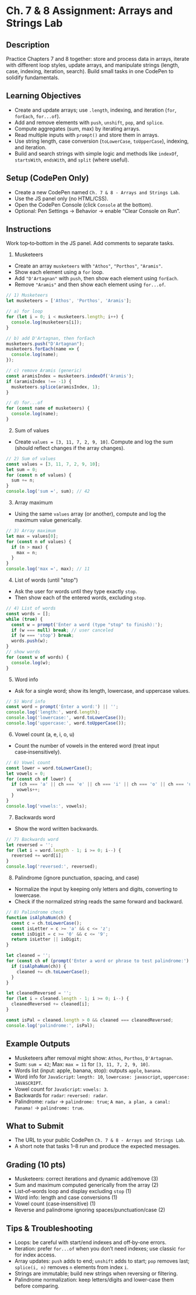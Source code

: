 # Ch. 7 & 8 Assignment: Arrays and Strings Lab

## Description

Practice Chapters 7 and 8 together: store and process data in arrays, iterate with different loop styles, update arrays, and manipulate strings (length, case, indexing, iteration, search). Build small tasks in one CodePen to solidify fundamentals.

## Learning Objectives

- Create and update arrays; use `.length`, indexing, and iteration (`for`, `forEach`, `for...of`).
- Add and remove elements with `push`, `unshift`, `pop`, and `splice`.
- Compute aggregates (sum, max) by iterating arrays.
- Read multiple inputs with `prompt()` and store them in arrays.
- Use string length, case conversion (`toLowerCase`, `toUpperCase`), indexing, and iteration.
- Build and search strings with simple logic and methods like `indexOf`, `startsWith`, `endsWith`, and `split` (where useful).

## Setup (CodePen Only)

- Create a new CodePen named `Ch. 7 & 8 - Arrays and Strings Lab`.
- Use the JS panel only (no HTML/CSS).
- Open the CodePen Console (click `Console` at the bottom).
- Optional: Pen Settings → Behavior → enable “Clear Console on Run”.

## Instructions

Work top‑to‑bottom in the JS panel. Add comments to separate tasks.

1) Musketeers
- Create an array `musketeers` with `"Athos"`, `"Porthos"`, `"Aramis"`.
- Show each element using a `for` loop.
- Add `"D'Artagnan"` with `push`, then show each element using `forEach`.
- Remove `"Aramis"` and then show each element using `for...of`.

```js
// 1) Musketeers
let musketeers = ['Athos', 'Porthos', 'Aramis'];

// a) for loop
for (let i = 0; i < musketeers.length; i++) {
  console.log(musketeers[i]);
}

// b) add D'Artagnan, then forEach
musketeers.push("D'Artagnan");
musketeers.forEach(name => {
  console.log(name);
});

// c) remove Aramis (generic)
const aramisIndex = musketeers.indexOf('Aramis');
if (aramisIndex !== -1) {
  musketeers.splice(aramisIndex, 1);
}

// d) for...of
for (const name of musketeers) {
  console.log(name);
}
```

2) Sum of values
- Create `values = [3, 11, 7, 2, 9, 10]`. Compute and log the sum (should reflect changes if the array changes).

```js
// 2) Sum of values
const values = [3, 11, 7, 2, 9, 10];
let sum = 0;
for (const n of values) {
  sum += n;
}
console.log('sum =', sum); // 42
```

3) Array maximum
- Using the same `values` array (or another), compute and log the maximum value generically.

```js
// 3) Array maximum
let max = values[0];
for (const n of values) {
  if (n > max) {
    max = n;
  }
}
console.log('max =', max); // 11
```

4) List of words (until "stop")
- Ask the user for words until they type exactly `stop`.
- Then show each of the entered words, excluding `stop`.

```js
// 4) List of words
const words = [];
while (true) {
  const w = prompt('Enter a word (type "stop" to finish):');
  if (w === null) break; // user canceled
  if (w === 'stop') break;
  words.push(w);
}
// show words
for (const w of words) {
  console.log(w);
}
```

5) Word info
- Ask for a single word; show its length, lowercase, and uppercase values.

```js
// 5) Word info
const word = prompt('Enter a word:') || '';
console.log('length:', word.length);
console.log('lowercase:', word.toLowerCase());
console.log('uppercase:', word.toUpperCase());
```

6) Vowel count (a, e, i, o, u)
- Count the number of vowels in the entered word (treat input case‑insensitively).

```js
// 6) Vowel count
const lower = word.toLowerCase();
let vowels = 0;
for (const ch of lower) {
  if (ch === 'a' || ch === 'e' || ch === 'i' || ch === 'o' || ch === 'u') {
    vowels++;
  }
}
console.log('vowels:', vowels);
```

7) Backwards word
- Show the word written backwards.

```js
// 7) Backwards word
let reversed = '';
for (let i = word.length - 1; i >= 0; i--) {
  reversed += word[i];
}
console.log('reversed:', reversed);
```

8) Palindrome (ignore punctuation, spacing, and case)
- Normalize the input by keeping only letters and digits, converting to lowercase.
- Check if the normalized string reads the same forward and backward.

```js
// 8) Palindrome check
function isAlphaNum(ch) {
  const c = ch.toLowerCase();
  const isLetter = c >= 'a' && c <= 'z';
  const isDigit = c >= '0' && c <= '9';
  return isLetter || isDigit;
}

let cleaned = '';
for (const ch of (prompt('Enter a word or phrase to test palindrome:') || '')) {
  if (isAlphaNum(ch)) {
    cleaned += ch.toLowerCase();
  }
}

let cleanedReversed = '';
for (let i = cleaned.length - 1; i >= 0; i--) {
  cleanedReversed += cleaned[i];
}

const isPal = cleaned.length > 0 && cleaned === cleanedReversed;
console.log('palindrome:', isPal);
```

## Example Outputs

- Musketeers after removal might show: `Athos`, `Porthos`, `D'Artagnan`.
- Sum: `sum = 42`; Max: `max = 11` for `[3, 11, 7, 2, 9, 10]`.
- Words list (input: apple, banana, stop): outputs `apple`, `banana`.
- Word info for `JavaScript`: `length: 10`, `lowercase: javascript`, `uppercase: JAVASCRIPT`.
- Vowel count for `JavaScript`: `vowels: 3`.
- Backwards for `radar`: `reversed: radar`.
- Palindrome: `radar` → `palindrome: true`; `A man, a plan, a canal: Panama!` → `palindrome: true`.

## What to Submit

- The URL to your public CodePen `Ch. 7 & 8 - Arrays and Strings Lab`.
- A short note that tasks 1–8 run and produce the expected messages.

## Grading (10 pts)

- Musketeers: correct iterations and dynamic add/remove (3)
- Sum and maximum computed generically from the array (2)
- List‑of‑words loop and display excluding `stop` (1)
- Word info: length and case conversions (1)
- Vowel count (case‑insensitive) (1)
- Reverse and palindrome ignoring spaces/punctuation/case (2)

## Tips & Troubleshooting

- Loops: be careful with start/end indexes and off‑by‑one errors.
- Iteration: prefer `for...of` when you don’t need indexes; use classic `for` for index access.
- Array updates: `push` adds to end; `unshift` adds to start; `pop` removes last; `splice(i, n)` removes `n` elements from index `i`.
- Strings are immutable; build new strings when reversing or filtering.
- Palindrome normalization: keep letters/digits and lower‑case them before comparing.
